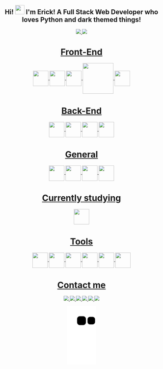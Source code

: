 <!-- Main Title -->
<div align="center">
  <h2>Hi! <img height="30" width="30" src="https://raw.githubusercontent.com/iampavangandhi/iampavangandhi/master/gifs/Hi.gif"> I'm Erick! A Full Stack Web Developer who loves Python and dark themed things!</h2>
</div>

<!-- Stats -->
<div align="center">
  <a href="https://github.com/Erick-Pavani">
  <img height="180em" src="https://github-readme-stats.vercel.app/api?username=Erick-Pavani&show_icons=true&theme=tokyonight&include_all_commits=true&count_private=true" />
  <img height="180em" src="https://github-readme-stats.vercel.app/api/top-langs/?username=Erick-Pavani&layout=compact&langs_count=7&theme=tokyonight" />
</div>

<div style="display: inline_block" align="center">
  
  <!--   Front-End -->
  <h1>Front-End</h1>
  <img align="center" height="50" width="50" src="https://cdn.jsdelivr.net/gh/devicons/devicon/icons/html5/html5-plain-wordmark.svg" />
  <img align="center" height="50" width="50" src="https://cdn.jsdelivr.net/gh/devicons/devicon/icons/css3/css3-original.svg" />
  <img align="center" height="50" width="50" src="https://cdn.jsdelivr.net/gh/devicons/devicon/icons/bootstrap/bootstrap-original-wordmark.svg" />       
  <img align="center" height="100" width="100" src="https://cdn.jsdelivr.net/gh/devicons/devicon/icons/tailwindcss/tailwindcss-original-wordmark.svg" />
  <img align="center" height="50" width="50" src="https://cdn.jsdelivr.net/gh/devicons/devicon/icons/javascript/javascript-plain.svg" />

  <!--   Back-End -->
  <h1>Back-End</h1>
  <img align="center" height="50" width="50" src="https://cdn.jsdelivr.net/gh/devicons/devicon/icons/python/python-original.svg" />
  <img align="center" height="50" width="50" style="fill: green;" src="https://cdn.jsdelivr.net/gh/devicons/devicon/icons/flask/flask-original-wordmark.svg" />
  <img align="center" height="50" width="50" src="https://cdn.jsdelivr.net/gh/devicons/devicon/icons/django/django-plain-wordmark.svg" />
  <img align="center" height="50" width="50" src="https://cdn.jsdelivr.net/gh/devicons/devicon/icons/mysql/mysql-original-wordmark.svg" />

  <!--   Gerais -->
  <h1>General</h1>
  <img align="center" height="50" width="50" src="https://cdn.jsdelivr.net/gh/devicons/devicon/icons/git/git-plain-wordmark.svg" />
  <img align="center" height="50" width="50" src="https://cdn.jsdelivr.net/gh/devicons/devicon/icons/github/github-original-wordmark.svg" />
  <img align="center" height="50" width="50" src="https://cdn.jsdelivr.net/gh/devicons/devicon/icons/vscode/vscode-original-wordmark.svg" />
  <img align="center" height="50" width="50" src="https://cdn.jsdelivr.net/gh/devicons/devicon/icons/selenium/selenium-original.svg" />

  <!--   Estudando -->
  <h1>Currently studying</h1>
  <img align="center" height="50" width="50" src="https://cdn.jsdelivr.net/gh/devicons/devicon/icons/react/react-original-wordmark.svg" />
  
  <!--   Ferramentas -->
  <h1>Tools</h1>
  <img align="center" height="50" width="50" src="https://cdn.jsdelivr.net/gh/devicons/devicon/icons/jupyter/jupyter-original-wordmark.svg" />
  <img align="center" height="50" width="50" src="https://cdn.jsdelivr.net/gh/devicons/devicon/icons/anaconda/anaconda-original-wordmark.svg" />
  <img align="center" height="50" width="50" src="https://cdn.jsdelivr.net/gh/devicons/devicon/icons/google/google-original-wordmark.svg" />
  <img align="center" height="50" width="50" src="https://cdn.jsdelivr.net/gh/devicons/devicon/icons/chrome/chrome-original-wordmark.svg" />
  <img align="center" height="50" width="50" src="https://cdn.jsdelivr.net/gh/devicons/devicon/icons/codepen/codepen-original-wordmark.svg" />
  <img align="center" height="50" width="50" src="https://cdn.jsdelivr.net/gh/devicons/devicon/icons/pycharm/pycharm-original-wordmark.svg" />        
  
  <!--   Links para contato -->
  <h1>Contact me</h1>
  <!--   Facebook -->
  <a href="https://www.facebook.com/erick.pavani" target="_blank">
    <img src="https://img.shields.io/badge/Facebook-1877F2?style=for-the-badge&logo=facebook&logoColor=white">
  </a>
  <!--   Instagram -->
  <a href="https://www.instagram.com/erick_pss" target="_blank">
    <img src="https://img.shields.io/badge/Instagram-E4405F?style=for-the-badge&logo=instagram&logoColor=white">
  </a>
  <!--   Twitter -->
  <a href="https://twitter.com/erick_pavani" target="_blank">
    <img src="https://img.shields.io/badge/Twitter-1DA1F2?style=for-the-badge&logo=twitter&logoColor=white">
  </a>
  <!--   Youtube -->
  <a href="https://www.youtube.com/channel/UC8GxBzTm2bfg1cqmz8ZEqUw" target="_blank">
    <img src="https://img.shields.io/badge/YouTube-FF0000?style=for-the-badge&logo=youtube&logoColor=white">
  </a>
  <!--   Email -->
  <a href="mailto:erickspavanii@gmail.com">
    <img src="https://img.shields.io/badge/-Gmail-%23333?style=for-the-badge&logo=gmail&logoColor=white">
  </a>
  <!--   Linkedin -->
  <a href="https://www.linkedin.com/in/erick-sylvestrin-pavani-84a018230/" target="_blank">
    <img src="https://img.shields.io/badge/LinkedIn-0077B5?style=for-the-badge&logo=linkedin&logoColor=white">
  </a>

  <!--   Cobrinha dos commits -->
  ![Snake animation](https://github.com/Erick-Pavani/Erick-Pavani/blob/output/github-contribution-grid-snake.svg)

</div>
